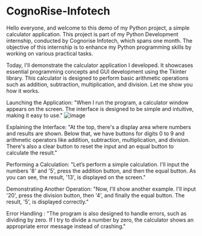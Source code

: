 # CognoRise-Infotech

Hello everyone, and welcome to this demo of my Python project, a simple calculator application. This project is part of my Python Development internship, conducted by Cognorise Infotech, which spans one month. The objective of this internship is to enhance my Python programming skills by working on various practical tasks.

Today, I'll demonstrate the calculator application I developed. It showcases essential programming concepts and GUI development using the Tkinter library. This calculator is designed to perform basic arithmetic operations such as addition, subtraction, multiplication, and division. Let me show you how it works.

Launching the Application: "When I run the program, a calculator window appears on the screen. The interface is designed to be simple and intuitive, making it easy to use."
![image](https://github.com/user-attachments/assets/0aa8adae-b602-4012-848e-afa42ce506e4)

Explaining the Interface: "At the top, there's a display area where numbers and results are shown. Below that, we have buttons for digits 0 to 9 and arithmetic operators like addition, subtraction, multiplication, and division. There's also a clear button to reset the input and an equal button to calculate the result."

Performing a Calculation: "Let’s perform a simple calculation. I'll input the numbers '8' and '5', press the addition button, and then the equal button. As you can see, the result, '13', is displayed on the screen."

Demonstrating Another Operation: "Now, I'll show another example. I'll input '20', press the division button, then '4', and finally the equal button. The result, '5', is displayed correctly."

Error Handling : "The program is also designed to handle errors, such as dividing by zero. If I try to divide a number by zero, the calculator shows an appropriate error message instead of crashing."

